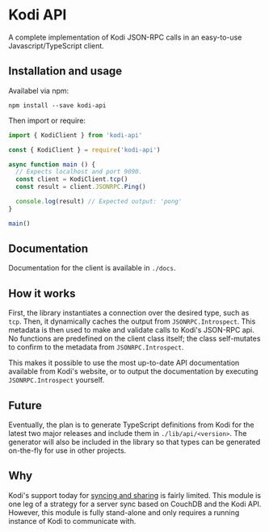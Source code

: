 # Kodi API

A complete implementation of Kodi JSON-RPC calls in an easy-to-use Javascript/TypeScript client.

## Installation and usage

Availabel via npm:

```shell
npm install --save kodi-api
```

Then import or require:

```typescript
import { KodiClient } from 'kodi-api'
```

```javascript
const { KodiClient } = require('kodi-api')

async function main () {
  // Expects localhost and port 9090.
  const client = KodiClient.tcp()
  const result = client.JSONRPC.Ping()

  console.log(result) // Expected output: 'pong'
}

main()
```

## Documentation

Documentation for the client is available in `./docs`.

## How it works

First, the library instantiates a connection over the desired type, such as `tcp`. Then, it dynamically caches the output from `JSONRPC.Introspect`. This metadata is then used to make and validate calls to Kodi's JSON-RPC api. No functions are predefined on the client class itself; the class self-mutates to confirm to the metadata from `JSONRPC.Introspect`.

This makes it possible to use the most up-to-date API documentation available from Kodi's website, or to output the documentation by executing `JSONRPC.Introspect` yourself.

## Future

Eventually, the plan is to generate TypeScript definitions from Kodi for the latest two major releases and include them in `./lib/api/<version>`. The generator will also be included in the library so that types can be generated on-the-fly for use in other projects.

## Why

Kodi's support today for [syncing and sharing](https://kodi.wiki/view/Syncing_and_sharing) is fairly limited. This module is one leg of a strategy for a server sync based on CouchDB and the Kodi API. However, this module is fully stand-alone and only requires a running instance of Kodi to communicate with.
